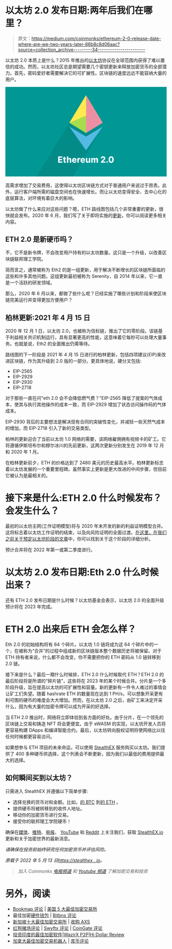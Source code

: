 # 以太坊 2.0 发布日期:两年后我们在哪里？

> 原文：<https://medium.com/coinmonks/ethereum-2-0-release-date-where-are-we-two-years-later-86b8c8d06aac?source=collection_archive---------34----------------------->

以太坊 2.0 本质上是什么？2015 年推出的[以太坊](https://stealthex.io/coin/ethereum)协议在全球范围内获得了难以置信的成功。然而，以太坊社区总是期望需要几个密钥更新来释放加密货币的全部潜力。首先，密码爱好者需要解决它的可扩展性。区块链的速度远远不能容纳大量的用户。

![](img/289fbd8e0277e9781f7cfc9e9dec946a.png)

高需求增加了交易费用，这使得以太坊区块链方式对于普通用户来说过于昂贵。此外，运行客户端所需的磁盘空间也在快速增长。而让以太坊变得安全、去中心化的底层算法，对环境有着巨大的影响。

以太坊做了什么来应对这些问题？嗯，ETH 路线图包括几个非常重要的更新，很快就会发布。2020 年 6 月，我们写了关于即将实施的[更新](https://stealthex.io/blog/2020/06/30/ethereum-2-0-why-how-and-then/)，你可以阅读更多相关内容。

## ETH 2.0 是新硬币吗？

不，它不是新令牌，不会改变用户持有的以太坊数量。这只是一个升级，以改善区块链联邦理工学院。

简而言之，通常被称为 Eth2 的是一组更新，用于解决不断增长的区块链所面临的这些和许多其他问题。这组更新最初被称为 Serenity，自 2014 年以来，它一直是一个活跃的研发领域。

那么，2020 年 6 月以来，都做了些什么呢？已经实施了哪些计划和阶段来使区块链完美运行并变得更加方便用户？

## 柏林更新:2021 年 4 月 15 日

2020 年 12 月 1 日，以太坊 2.0，也被称为信标链，推出了它的零阶段。该链基于利益相关共识机制运行，具有显著更高的性能，这意味着它每秒可以处理大量事务。也就是说，Eth2 的全面推出仍需等待。

路线图的下一阶段是 2021 年 4 月 15 日进行的柏林更新，包括四项建议(EIP)来改进区块链，作为其升级到 2.0 版的一部分。更具体地说，硬分叉包括:

*   EIP-2565
*   EIP-2929
*   EIP-2930
*   EIP-2718

对于那些一直在问“eth 2.0 会不会降低燃气费？”EIP-2565 降低了提案的气体成本，使其与执行其他操作的成本一致，而 EIP-2929 增加了状态访问操作码的气体成本。

EIP-2930 背后的主要想法是解决现有合同的突破性变化，并减轻一些天然气成本的增加，而 EIP-2718 引入了新的交易类型。

柏林的更新迎合了当前以太坊 1.0 网络的需要，该网络雇佣拥有视频卡的矿工。它将遵循伊斯坦布尔和穆尔冰川的先前更新，这两次更新分别发生在 2019 年 12 月和 2020 年 1 月。

在柏林更新前夕，ETH 的价格达到了 2480 美元的历史最高水平。柏林更新标志着以太坊发展的一个重要里程碑。虽然事实上更新是更大改进的中间步骤，但目前它被认为是最相关的。

# 接下来是什么:ETH 2.0 什么时候发布？会发生什么？

最初的以太坊主网(工作证明模型)将与 2020 年末开发的新的利益证明模型合并。这将标志着以太坊工作证明的结束，以及向风险证明的全面过渡。[在这里，在我们之前关于预定以太坊阶段的文章](https://stealthex.io/blog/2022/04/13/when-is-the-ethereum-merge-transition-from-pow-to-pos/)中，你可以找到关于这个阶段的详细分析。

预计合并将在 2022 年第一或第二季度进行。

# 以太坊 2.0 发布日期:Eth 2.0 什么时候出来？

还有 ETH 2.0 发布日期是什么时候？以太坊基金会表示，以太坊 2.0 的全面升级预计将在 2023 年完成。

# ETH 2.0 出来后 ETH 会怎么样？

Eth 2.0 的初始结构将有 64 个碎片。以太坊 1.0 链将成为这 64 个碎片中的一个，在被称为“合并”的过程中组成新的区块链版本整个数据历史将被保留。对于 ETH 持有者来说，什么都不会改变，你不需要把你的 ETH 密码从 1.0 链转移到 2.0 链。

接下来是什么？最后一期什么时候排，ETH 2.0 什么时候取代 ETH？ETH 2.0 的最后阶段将是所谓的“碎片链”，这些将在 2023 年的某个时候合并。分片是一个多阶段升级，旨在提高以太坊的可扩展性和容量。新的更新有一件令人难过的事情会让矿工们失望。随着 hashrate ETH 的数量现在达到 1 PH/s，可以想象开采更有利可图的硬币的难度会大大增加。然而，在以太坊 2.0 之后，由矿工来决定开采什么，因为有大量的加密令牌可以成为开采的好选择。

当 ETH 2.0 推出时，网络将立即体验到各方面的好处。由于分片，在一个领先的区块链上交易和铸造 NFT 将会更便宜。由于 eWASM 的实现，以太坊开发人员将更容易构建 DApps 和编译智能合约。最后，以太坊转向股权证明将使网络比以往任何时候都更容易访问。

如果想参与 ETH 项目的未来命运，可以使用 [StealthEX](https://stealthex.io/) 服务购买以太坊。我们提供了 400 多种硬币供选择，这个列表会不断更新，因为我们以最低的费用提供最大的选择。

## 如何瞬间买到以太坊？

只需进入 StealthEX 并遵循以下简单步骤:

*   选择兑换的货币对和金额。比如，[的 BTC](https://stealthex.io/coin/bitcoin) 到[的 ETH](https://stealthex.io/coin/ethereum) 。
*   提供硬币将被转移到的收件人地址。
*   移动你的加密货币进行交易。
*   接受你的联邦理工学院硬币！

确保在[媒体](https://stealthex-io.medium.com/)、[推特](https://twitter.com/Stealthex_io)、[电报](https://t.me/StealthEX)、 [YouTube](https://www.youtube.com/channel/UCeES_XBesX76ge7xf1meuSw) 和 [Reddit](https://www.reddit.com/user/Stealthex_io) 上关注我们，获取 [StealthEX.io](https://stealthex.io/) 更新和关于加密世界的最新消息。

*请确保在投资前始终研究任何加密货币并评估风险。*

*原载于 2022 年 5 月 13 日*[*https://stealthex . io*](https://stealthex.io/blog/2022/05/13/ethereum-2-0-release-date-where-are-we-two-years-later/)*。*

> *加入 Coinmonks* [*电报频道*](https://t.me/coincodecap) *和* [*Youtube 频道*](https://www.youtube.com/c/coinmonks/videos) *了解加密交易和投资*

# 另外，阅读

*   [Bookmap 评论](https://coincodecap.com/bookmap-review-2021-best-trading-software) | [美国 5 大最佳加密交易所](https://coincodecap.com/crypto-exchange-usa)
*   最佳加密[硬件钱包](/coinmonks/hardware-wallets-dfa1211730c6) | [Bitbns 评论](/coinmonks/bitbns-review-38256a07e161)
*   [新加坡十大最佳加密交易所](https://coincodecap.com/crypto-exchange-in-singapore) | [收购 AXS](https://coincodecap.com/buy-axs-token)
*   [红狗赌场评论](https://coincodecap.com/red-dog-casino-review) | [Swyftx 评论](https://coincodecap.com/swyftx-review) | [CoinGate 评论](https://coincodecap.com/coingate-review)
*   [投资印度的最佳加密软件](https://coincodecap.com/best-crypto-to-invest-in-india-in-2021)|[WazirX P2P](https://coincodecap.com/wazirx-p2p)|[Hi Dollar Review](https://coincodecap.com/hi-dollar-review)
*   [加拿大最佳加密交易机器人](https://coincodecap.com/5-best-crypto-trading-bots-in-canada) | [库币评论](https://coincodecap.com/kucoin-review)